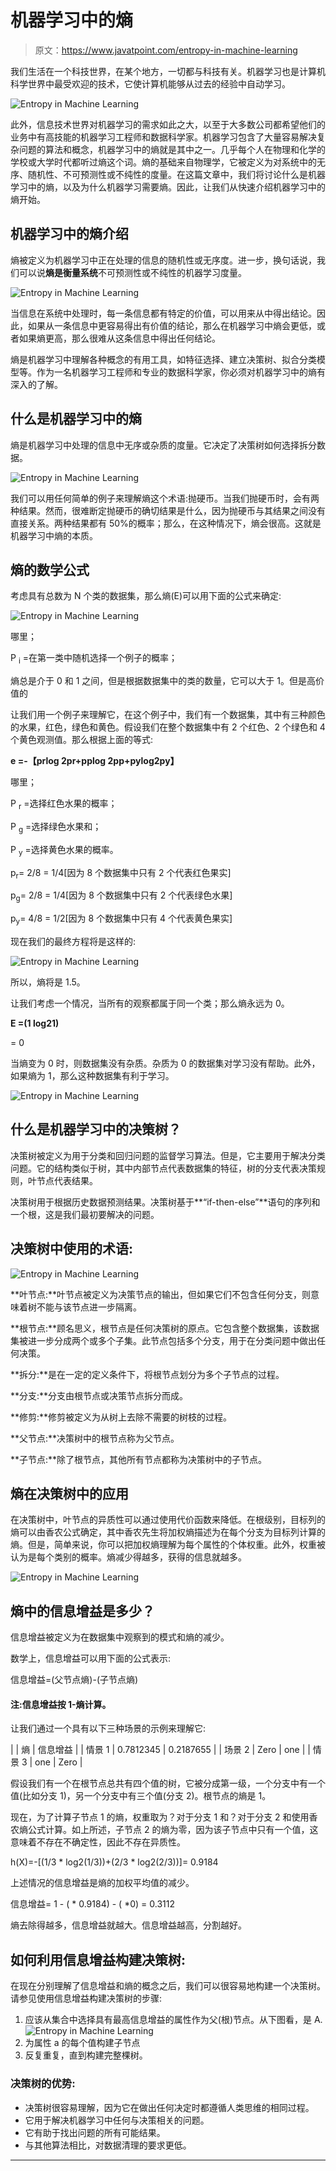 # 机器学习中的熵

> 原文：<https://www.javatpoint.com/entropy-in-machine-learning>

我们生活在一个科技世界，在某个地方，一切都与科技有关。机器学习也是计算机科学世界中最受欢迎的技术，它使计算机能够从过去的经验中自动学习。

![Entropy in Machine Learning](img/b0055660565b86086268baa14329a37a.png)

此外，信息技术世界对机器学习的需求如此之大，以至于大多数公司都希望他们的业务中有高技能的机器学习工程师和数据科学家。机器学习包含了大量容易解决复杂问题的算法和概念，机器学习中的熵就是其中之一。几乎每个人在物理和化学的学校或大学时代都听过熵这个词。熵的基础来自物理学，它被定义为对系统中的无序、随机性、不可预测性或不纯性的度量。在这篇文章中，我们将讨论什么是机器学习中的熵，以及为什么机器学习需要熵。因此，让我们从快速介绍机器学习中的熵开始。

## 机器学习中的熵介绍

熵被定义为机器学习中正在处理的信息的随机性或无序度。进一步，换句话说，我们可以说**熵是衡量系统**不可预测性或不纯性的机器学习度量。

![Entropy in Machine Learning](img/a29cd179cb16c550c6faa6146101a4c8.png)

当信息在系统中处理时，每一条信息都有特定的价值，可以用来从中得出结论。因此，如果从一条信息中更容易得出有价值的结论，那么在机器学习中熵会更低，或者如果熵更高，那么很难从这条信息中得出任何结论。

熵是机器学习中理解各种概念的有用工具，如特征选择、建立决策树、拟合分类模型等。作为一名机器学习工程师和专业的数据科学家，你必须对机器学习中的熵有深入的了解。

## 什么是机器学习中的熵

熵是机器学习中处理的信息中无序或杂质的度量。它决定了决策树如何选择拆分数据。

![Entropy in Machine Learning](img/a689bda31072b72f4ed730ee1d8853b9.png)

我们可以用任何简单的例子来理解熵这个术语:抛硬币。当我们抛硬币时，会有两种结果。然而，很难断定抛硬币的确切结果是什么，因为抛硬币与其结果之间没有直接关系。两种结果都有 50%的概率；那么，在这种情况下，熵会很高。这就是机器学习中熵的本质。

## 熵的数学公式

考虑具有总数为 N 个类的数据集，那么熵(E)可以用下面的公式来确定:

![Entropy in Machine Learning](img/3d47c41f0d2ae5e3a9dddd9c95c926b9.png)

哪里；

P <sub>i</sub> =在第一类中随机选择一个例子的概率；

熵总是介于 0 和 1 之间，但是根据数据集中的类的数量，它可以大于 1。但是高价值的

让我们用一个例子来理解它，在这个例子中，我们有一个数据集，其中有三种颜色的水果，红色，绿色和黄色。假设我们在整个数据集中有 2 个红色、2 个绿色和 4 个黄色观测值。那么根据上面的等式:

**e =-【prlog 2pr+pplog 2pp+pylog2py】**

哪里；

P <sub>r</sub> =选择红色水果的概率；

P <sub>g</sub> =选择绿色水果和；

P <sub>y</sub> =选择黄色水果的概率。

p<sub>r</sub>= 2/8 = 1/4[因为 8 个数据集中只有 2 个代表红色果实]

p<sub>g</sub>= 2/8 = 1/4[因为 8 个数据集中只有 2 个代表绿色水果]

p<sub>y</sub>= 4/8 = 1/2[因为 8 个数据集中只有 4 个代表黄色果实]

现在我们的最终方程将是这样的:

![Entropy in Machine Learning](img/a4da80b40fb0109b19b0db072944b6a3.png)

所以，熵将是 1.5。

让我们考虑一个情况，当所有的观察都属于同一个类；那么熵永远为 0。

**E =(1 log21)**

= 0

当熵变为 0 时，则数据集没有杂质。杂质为 0 的数据集对学习没有帮助。此外，如果熵为 1，那么这种数据集有利于学习。

![Entropy in Machine Learning](img/abff4137112c29e87eb6b319f3abc254.png)

## 什么是机器学习中的决策树？

决策树被定义为用于分类和回归问题的监督学习算法。但是，它主要用于解决分类问题。它的结构类似于树，其中内部节点代表数据集的特征，树的分支代表决策规则，叶节点代表结果。

决策树用于根据历史数据预测结果。决策树基于**“if-then-else”**语句的序列和一个根，这是我们最初要解决的问题。

## 决策树中使用的术语:

![Entropy in Machine Learning](img/a2d6c48f7962a3c8eb9ea7f42f069b9a.png)

**叶节点:**叶节点被定义为决策节点的输出，但如果它们不包含任何分支，则意味着树不能与该节点进一步隔离。

**根节点:**顾名思义，根节点是任何决策树的原点。它包含整个数据集，该数据集被进一步分成两个或多个子集。此节点包括多个分支，用于在分类问题中做出任何决策。

**拆分:**是在一定的定义条件下，将根节点划分为多个子节点的过程。

**分支:**分支由根节点或决策节点拆分而成。

**修剪:**修剪被定义为从树上去除不需要的树枝的过程。

**父节点:**决策树中的根节点称为父节点。

**子节点:**除了根节点，其他所有节点都称为决策树中的子节点。

## 熵在决策树中的应用

在决策树中，叶节点的异质性可以通过使用代价函数来降低。在根级别，目标列的熵可以由香农公式确定，其中香农先生将加权熵描述为在每个分支为目标列计算的熵。但是，简单来说，你可以把加权熵理解为每个属性的个体权重。此外，权重被认为是每个类别的概率。熵减少得越多，获得的信息就越多。

![Entropy in Machine Learning](img/dfed3f4239aa8b254fd08764b5141240.png)

## 熵中的信息增益是多少？

信息增益被定义为在数据集中观察到的模式和熵的减少。

数学上，信息增益可以用下面的公式表示:

信息增益=(父节点熵)-(子节点熵)

#### 注:信息增益按 1-熵计算。

让我们通过一个具有以下三种场景的示例来理解它:

|  | 熵 | 信息增益 |
| 情景 1 | 0.7812345 | 0.2187655 |
| 场景 2 | Zero | one |
| 情景 3 | one | Zero |

假设我们有一个在根节点总共有四个值的树，它被分成第一级，一个分支中有一个值(比如分支 1)，另一个分支中有三个值(分支 2)。根节点的熵是 1。

现在，为了计算子节点 1 的熵，权重取为？对于分支 1 和？对于分支 2 和使用香农熵公式计算。如上所述，子节点 2 的熵为零，因为该子节点中只有一个值，这意味着不存在不确定性，因此不存在异质性。

h(X)=-[(1/3 * log2(1/3))+(2/3 * log2(2/3))]= 0.9184

上述情况的信息增益是熵的加权平均值的减少。

信息增益= 1 - ( * 0.9184) - ( *0) = 0.3112

熵去除得越多，信息增益就越大。信息增益越高，分割越好。

## 如何利用信息增益构建决策树:

在现在分别理解了信息增益和熵的概念之后，我们可以很容易地构建一个决策树。请参见使用信息增益构建决策树的步骤:

1.  应该从集合中选择具有最高信息增益的属性作为父(根)节点。从下图看，是 A.
    ![Entropy in Machine Learning](img/671b08d3073ded3d489710a777d1147e.png)
2.  为属性 a 的每个值构建子节点
3.  反复重复，直到构建完整棵树。

### 决策树的优势:

*   决策树很容易理解，因为它在做出任何决定时都遵循人类思维的相同过程。
*   它用于解决机器学习中任何与决策相关的问题。
*   它有助于找出问题的所有可能结果。
*   与其他算法相比，对数据清理的要求更低。

* * *